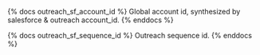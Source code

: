 {% docs outreach_sf_account_id %}
Global account id, synthesized by salesforce & outreach account_id.
{% enddocs %}

{% docs outreach_sf_sequence_id %}
Outreach sequence id.
{% enddocs %}
